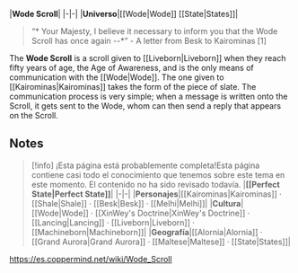 |**Wode Scroll**|
|-|-|
|**Universo**|[[Wode\|Wode]] [[State\|States]]|

>“* Your Majesty, I believe it necessary to inform you that the Wode Scroll has once again --*”
\- A letter from Besk to Kairominas [1]


The **Wode Scroll** is a scroll given to [[Liveborn\|Liveborn]] when they reach fifty years of age, the Age of Awareness, and is the only means of communication with the [[Wode\|Wode]]. The one given to [[Kairominas\|Kairominas]] takes the form of the piece of slate. The communication process is very simple; when a message is written onto the Scroll, it gets sent to the Wode, whom can then send a reply that appears on the Scroll.

## Notes

> [!info] ¡Esta página está probablemente completa!Esta página contiene casi todo el conocimiento que tenemos sobre este tema en este momento.
El contenido no ha sido revisado todavía.
|**[[Perfect State\|Perfect State]]**|
|-|-|
|**Personajes**|[[Kairominas\|Kairominas]] · [[Shale\|Shale]] · [[Besk\|Besk]] · [[Melhi\|Melhi]]|
|**Cultura**|[[Wode\|Wode]] · [[XinWey's Doctrine\|XinWey's Doctrine]] · [[Lancing\|Lancing]] · [[Liveborn\|Liveborn]] · [[Machineborn\|Machineborn]]|
|**Geografía**|[[Alornia\|Alornia]] · [[Grand Aurora\|Grand Aurora]] · [[Maltese\|Maltese]] · [[State\|States]]|



https://es.coppermind.net/wiki/Wode_Scroll